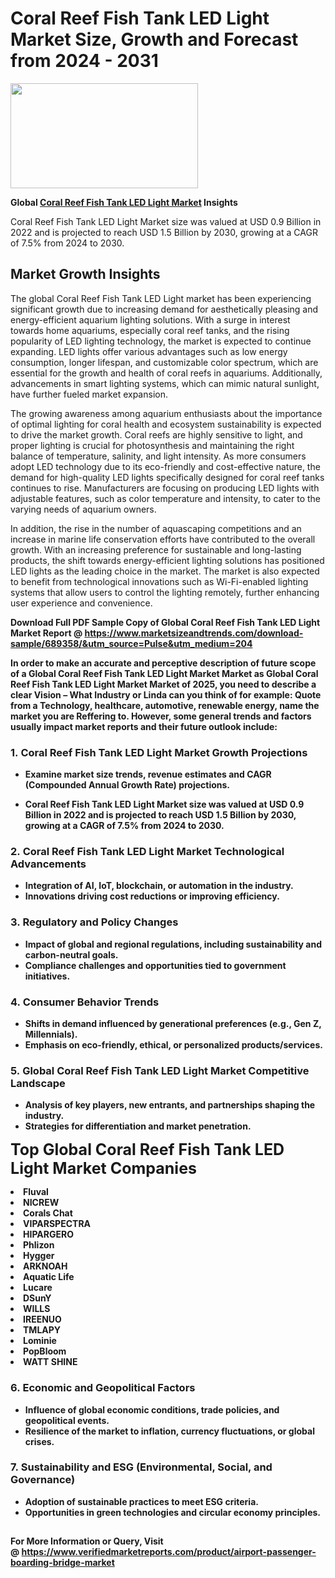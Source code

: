 <H1>Coral Reef Fish Tank LED Light Market Size, Growth and Forecast from 2024 - 2031</H1><img class="aligncenter size-medium wp-image-584254" src="https://thirdeyenews.in/wp-content/uploads/2024/09/Global-Market-Research-300x168.jpeg" alt="" width="300" height="168" /><p><strong>Global&nbsp;<a href="https://www.marketsizeandtrends.com/download-sample/689358/&amp;utm_source=Pulse&amp;utm_medium=204">Coral Reef Fish Tank LED Light Market</a> Insights</strong></p><p>Coral Reef Fish Tank LED Light Market size was valued at USD 0.9 Billion in 2022 and is projected to reach USD 1.5 Billion by 2030, growing at a CAGR of 7.5% from 2024 to 2030.</p><p><h2>Market Growth Insights</h2> <p>The global Coral Reef Fish Tank LED Light market has been experiencing significant growth due to increasing demand for aesthetically pleasing and energy-efficient aquarium lighting solutions. With a surge in interest towards home aquariums, especially coral reef tanks, and the rising popularity of LED lighting technology, the market is expected to continue expanding. LED lights offer various advantages such as low energy consumption, longer lifespan, and customizable color spectrum, which are essential for the growth and health of coral reefs in aquariums. Additionally, advancements in smart lighting systems, which can mimic natural sunlight, have further fueled market expansion.</p> <p><strong></strong></p> <p>The growing awareness among aquarium enthusiasts about the importance of optimal lighting for coral health and ecosystem sustainability is expected to drive the market growth. Coral reefs are highly sensitive to light, and proper lighting is crucial for photosynthesis and maintaining the right balance of temperature, salinity, and light intensity. As more consumers adopt LED technology due to its eco-friendly and cost-effective nature, the demand for high-quality LED lights specifically designed for coral reef tanks continues to rise. Manufacturers are focusing on producing LED lights with adjustable features, such as color temperature and intensity, to cater to the varying needs of aquarium owners.</p> <p>In addition, the rise in the number of aquascaping competitions and an increase in marine life conservation efforts have contributed to the overall growth. With an increasing preference for sustainable and long-lasting products, the shift towards energy-efficient lighting solutions has positioned LED lights as the leading choice in the market. The market is also expected to benefit from technological innovations such as Wi-Fi-enabled lighting systems that allow users to control the lighting remotely, further enhancing user experience and convenience.</p> <p><strong></p><p><span class=""><strong>Download Full PDF Sample Copy of Global Coral Reef Fish Tank LED Light Market Report</strong> @ <a href="https://www.marketsizeandtrends.com/download-sample/689358/&amp;utm_source=Pulse&amp;utm_medium=204" target="_blank">https://www.marketsizeandtrends.com/download-sample/689358/&amp;utm_source=Pulse&amp;utm_medium=204</a></span></p><p>In order to make an accurate and perceptive description of future scope of a Global&nbsp;Coral Reef Fish Tank LED Light Market Market as Global&nbsp;Coral Reef Fish Tank LED Light Market Market of 2025, you need to describe a clear Vision &ndash; What Industry or Linda can you think of for example: Quote from a Technology, healthcare, automotive, renewable energy, name the market you are Reffering to. However, some general trends and factors usually impact market reports and their future outlook include:</p><h3>1.&nbsp;<strong>Coral Reef Fish Tank LED Light Market Growth Projections</strong></h3><ul><li>Examine market size trends, revenue estimates and CAGR (Compounded Annual Growth Rate) projections.</li><li><p>Coral Reef Fish Tank LED Light Market size was valued at USD 0.9 Billion in 2022 and is projected to reach USD 1.5 Billion by 2030, growing at a CAGR of 7.5% from 2024 to 2030.</p></li></ul><h3>2.&nbsp;<strong>Coral Reef Fish Tank LED Light Market Technological Advancements</strong></h3><ul><li>Integration of AI, IoT, blockchain, or automation in the industry.</li><li>Innovations driving cost reductions or improving efficiency.</li></ul><h3>3.&nbsp;<strong>Regulatory and Policy Changes</strong></h3><ul><li>Impact of global and regional regulations, including sustainability and carbon-neutral goals.</li><li>Compliance challenges and opportunities tied to government initiatives.</li></ul><h3>4.&nbsp;<strong>Consumer Behavior Trends</strong></h3><ul><li>Shifts in demand influenced by generational preferences (e.g., Gen Z, Millennials).</li><li>Emphasis on eco-friendly, ethical, or personalized products/services.</li></ul><h3>5.&nbsp;<strong>Global Coral Reef Fish Tank LED Light Market Competitive Landscape</strong></h3><ul><li>Analysis of key players, new entrants, and partnerships shaping the industry.</li><li>Strategies for differentiation and market penetration.</li></ul><p data-pm-slice="1 1 []"><span style="color: inherit; font-family: inherit; font-size: 25px;">Top Global Coral Reef Fish Tank LED Light Market Companies</span></p><div class="" data-test-id=""><p><li>Fluval</li><li> NICREW</li><li> Corals Chat</li><li> VIPARSPECTRA</li><li> HIPARGERO</li><li> Phlizon</li><li> Hygger</li><li> ARKNOAH</li><li> Aquatic Life</li><li> Lucare</li><li> DSunY</li><li> WILLS</li><li> IREENUO</li><li> TMLAPY</li><li> Lominie</li><li> PopBloom</li><li> WATT SHINE</li></p></div><h3>6.&nbsp;<strong>Economic and Geopolitical Factors</strong></h3><ul><li>Influence of global economic conditions, trade policies, and geopolitical events.</li><li>Resilience of the market to inflation, currency fluctuations, or global crises.</li></ul><h3>7.&nbsp;<strong>Sustainability and ESG (Environmental, Social, and Governance)</strong></h3><ul><li>Adoption of sustainable practices to meet ESG criteria.</li><li>Opportunities in green technologies and circular economy principles.</li></ul><h2><strong style="font-size: 14px;">For More Information or Query, Visit @&nbsp;</strong><a style="background-color: #ffffff; font-size: 14px;" href="https://www.marketsizeandtrends.com/report/coral-reef-fish-tank-led-light-market/" target="_blank">https://www.verifiedmarketreports.com/product/airport-passenger-boarding-bridge-market</a></h2>

